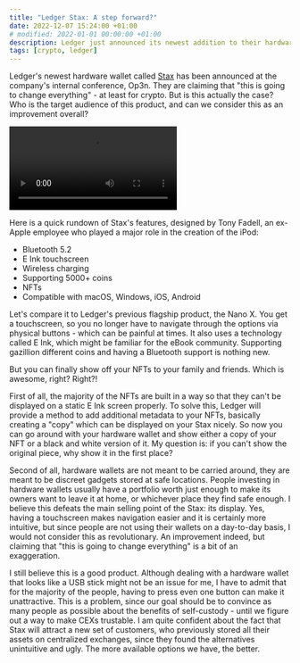 ```yaml
---
title: "Ledger Stax: A step forward?"
date: 2022-12-07 15:24:00 +01:00
# modified: 2022-01-01 00:00:00 +01:00
description: Ledger just announced its newest addition to their hardware wallet lineup called Stax. Can we consider this as an imporvement and does it provide any additional value to the crypto owners?
tags: [crypto, ledger]
---
```


Ledger's newest hardware wallet called [Stax](https://shop.ledger.com/pages/ledger-stax) has been announced at the company's internal conference, Op3n.  They are claiming that "this is going to change everything" - at least for crypto. But is this actually the case? Who is the target audience of this product, and can we consider this as an improvement overall?


![](./stax-video.mp4)


Here is a quick rundown of Stax's features, designed by Tony Fadell, an ex-Apple employee who played a major role in the creation of the iPod:

- Bluetooth 5.2
- E Ink touchscreen
- Wireless charging
- Supporting 5000+ coins
- NFTs
- Compatible with macOS, Windows, iOS, Android

Let's compare it to Ledger's previous flagship product, the Nano X. You get a touchscreen, so you no longer have to navigate through the options via physical buttons - which can be painful at times. It also uses a technology called E Ink, which might be familiar for the eBook community. Supporting gazillion different coins and having a Bluetooth support is nothing new.

But you can finally show off your NFTs to your family and friends. Which is awesome, right? Right?!

First of all, the majority of the NFTs are built in a way so that they can't be displayed on a static E Ink screen properly. To solve this, Ledger will provide a method to add additional metadata to your NFTs, basically creating a "copy" which can be displayed on your Stax nicely. So now you can go around with your hardware wallet and show either a copy of your NFT or a black and white version of it. My question is: if you can't show the original piece, why show it in the first place?

Second of all, hardware wallets are not meant to be carried around, they are meant to be discreet gadgets stored at safe locations. People investing in hardware wallets usually have a portfolio worth just enough to make its owners want to leave it at home, or whichever place they find safe enough. I believe this defeats the main selling point of the Stax: its display. Yes, having a touchscreen makes navigation easier and it is certainly more intuitive, but since people are not using their wallets on a day-to-day basis, I would not consider this as revolutionary. An improvement indeed, but claiming that "this is going to change everything" is a bit of an exaggeration.

I still believe this is a good product. Although dealing with a hardware wallet that looks like a USB stick might not be an issue for me, I have to admit that for the majority of the people, having to press even one button can make it unattractive. This is a problem, since our goal should be to convince as many people as possible about the benefits of self-custody - until we figure out a way to make CEXs trustable. I am quite confident about the fact that Stax will attract a new set of customers, who previously stored all their assets on centralized exchanges, since they found the alternatives unintuitive and ugly. The more available options we have, the better.


